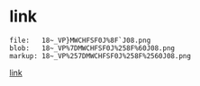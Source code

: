 # link

```
file:   18~_VP}MWCHFSF0J%8F`J08.png
blob:   18~_VP%7DMWCHFSF0J%258F%60J08.png
markup: 18~_VP%257DMWCHFSF0J%258F%2560J08.png
```

[link](18~_VP}MWCHFSF0J%8F`J08.png)
